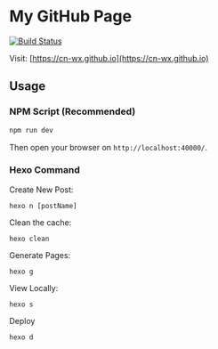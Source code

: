 # My GitHub Page

[![Build Status](https://travis-ci.org/cn-wx/cn-wx.github.io.svg?branch=hexo)](https://travis-ci.org/cn-wx/cn-wx.github.io)

Visit: [https://cn-wx.github.io](https://cn-wx.github.io)

## Usage

### NPM Script (Recommended)

```bash
npm run dev
```
Then open your browser on `http://localhost:40000/`.

### Hexo Command

Create New Post:

```
hexo n [postName]
```

Clean the cache:
```
hexo clean
```

Generate Pages:
```
hexo g
```

View Locally:
```
hexo s
```

Deploy
```
hexo d
```
